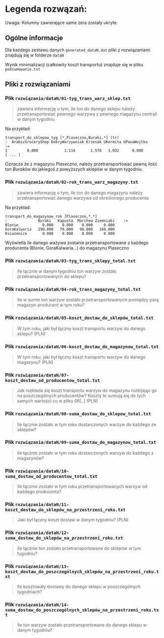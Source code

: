 # Legenda rozwązań:
Uwaga: Kolumny zawierające same zera zostały ukryte.

## Ogólne informacje
Dla każdego zestawu danych `generated_dataN.dat` pliki z rozwiązaniami znajdują się w folderze `dataN`

Wynik minimalizacji (całkowity koszt transportu) znajduje się w pliku `podsumowanie.txt`

## Pliki z rozwiązaniami

### Plik `rozwiązania/dataN/01-tyg_trans_warz_sklep.txt`
> zawiera informację o tym, ile ton do danego sklepu należy przetransportować pewnego warzywa z pewnego magazynu centrali w danym tygodniu

Na przykład:
```
transport_do_sklepow_tyg [*,Piaseczno,Buraki,*] (tr)
:  ArabicGroceryShop DobryWarzywniak Krzesak UKermita UPanaWojtka    :=
1         0.000            1.114       1.578   1.032      0.000
[ ... ]
```
Oznacza że z magazynu *Piaseczno*, należy przetransportować pewną ilość ton *Buraków* do jakiegoś z powyższych sklepów w danym tygodniu.

### Plik `rozwiązania/dataN/02-rok_trans_warz_magazyny.txt`
> zawiera informację o tym, ile ton do danego magazynu należy przetransportować danego warzywa od określonego producenta

Na przykład:
```
transport_do_magazynow_rok [Piaseczno,*,*]
:              Buraki   Kapusta  Marchew Ziemniaki    :=
Blonie           0.000    0.000    0.000     0.000
GoraKalwaria   190.000   70.000   90.000   160.000
Ksiazenice       0.000    0.000    0.000     0.000

```
Wyświetla ile danego ważywa zostanie przetransportowane z każdego producenta (Blonie, GoraKalwaria...) do magazynu Piaseczno

### Plik `rozwiązania/dataN/03-tyg_trans_sklepy_total.txt`

> Ile łącznie w danym tygodniu ton warzyw zostało przetransportowanych do sklepu?



### Plik `rozwiązania/dataN/04-rok_trans_magazyny_total.txt`

> Ile w sumie ton warzyw zostało przetransportowanych pomiędzy parą magazyn-producent w tym roku?



### Plik `rozwiązania/dataN/05-koszt_dostaw_do_sklepów_total.txt`

> W tym roku, jaki był łączny koszt transportu warzyw do danego sklepu? (PLN)



### Plik `rozwiązania/dataN/06-koszt_dostaw_do_magazynow_total.txt`

> W tym roku, jaki był łączny koszt transportu warzyw do danego magazynu? (PLN)



### Plik `rozwiązania/dataN/07-koszt_dostaw_od_producentow_total.txt`

> Jak rozkłada się koszt transportu warzyw do magazynu rozbijając go na poszczególnych producentów? Koszty te sumują się do tych samych wartości co w pliku 06[..] (PLN)



### Plik `rozwiązania/dataN/08-suma_dostaw_do_sklepow_total.txt`

> Ile łącznie zostało w tym roku dostarczonych warzyw do każdego ze sklepów?



### Plik `rozwiązania/dataN/09-suma_dostaw_do_magazynow_total.txt`

> Ile łącznie zostało w tym roku dostarczonych warzyw do każdego z magazynów?



### Plik `rozwiązania/dataN/10-suma_dostaw_od_producentow_total.txt`

> Ile łącznie zostało w tym roku przetransportowanych warzyw od każdego producenta?


### Plik `rozwiązania/dataN/11-koszt_dostaw_do_sklepów_na_przestrzeni_roku.txt`

> Jaki był łączny koszt dostaw w danym tygodniu? (PLN)

### Plik `rozwiązania/dataN/12-suma_dostaw_do_sklepów_na_przestrzeni_roku.txt`

> Ile łącznie ton zostało przetransportowane do sklepów w tym tygodniu?

### Plik `rozwiązania/dataN/13-koszt_dostaw_do_poszczególnych_sklepów_na_przestrzeni_roku.txt`

> Ile kosztowały dostawy do danego sklepu w poszczególnych tygodniach?

### Plik `rozwiązania/dataN/14-suma_dostaw_do_poszczególnych_sklepów_na_przestrzeni_roku.txt`

> Ile ton warzyw zostało przetransportowane do danego sklepu w danym tygodniu?

